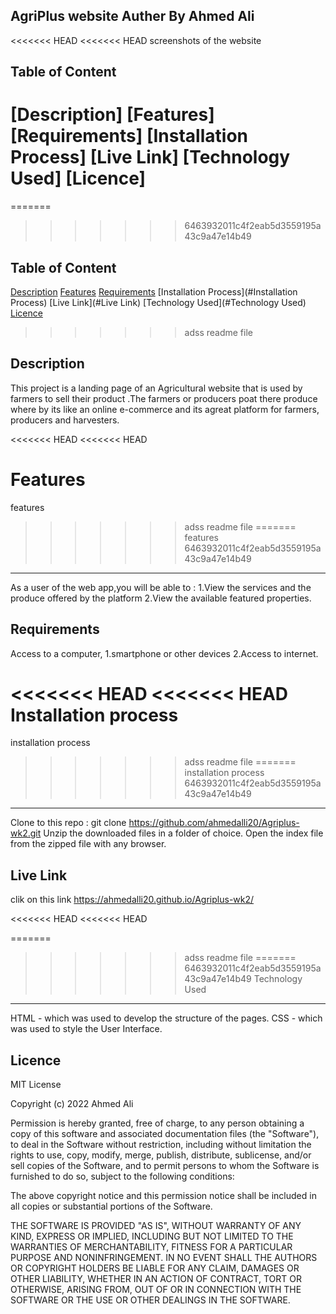 AgriPlus website
Auther
By Ahmed Ali 
---
<<<<<<< HEAD
<<<<<<< HEAD
screenshots of the website



Table of Content
---
[Description]
[Features]
[Requirements]
[Installation Process]
[Live Link]
[Technology Used]
[Licence]
=======



=======



>>>>>>> 6463932011c4f2eab5d3559195a43c9a47e14b49

Table of Content
---
[Description](#Description)
[Features](#Features)
[Requirements](#Requirements)
[Installation Process](#Installation Process)
[Live Link](#Live Link)
[Technology Used](#Technology Used)
[Licence](#Licence)
>>>>>>> adss readme file

Description
---
This project is a landing page of an Agricultural website that is used by farmers to sell their product .The farmers or producers poat there produce where by its like an online e-commerce and its agreat platform for farmers, producers and harvesters.

<<<<<<< HEAD
<<<<<<< HEAD

Features
=======
features
>>>>>>> adss readme file
=======
features
>>>>>>> 6463932011c4f2eab5d3559195a43c9a47e14b49
---
As a user of the web app,you will be able to :
 1.View the services and the produce offered by the platform
 2.View the available featured properties.

Requirements
---
Access to a computer, 1.smartphone or other devices
2.Access to internet.

<<<<<<< HEAD
<<<<<<< HEAD
Installation process
=======
installation process
>>>>>>> adss readme file
=======
installation process
>>>>>>> 6463932011c4f2eab5d3559195a43c9a47e14b49
---
Clone to this repo : git clone https://github.com/ahmedalli20/Agriplus-wk2.git
Unzip the downloaded files in a folder of choice.
Open the index file from the zipped file with any browser.


Live Link
---
clik on this link https://ahmedalli20.github.io/Agriplus-wk2/


<<<<<<< HEAD
<<<<<<< HEAD

=======
>>>>>>> adss readme file
=======
>>>>>>> 6463932011c4f2eab5d3559195a43c9a47e14b49
Technology Used 
---
HTML - which was used to develop the structure of the pages.
CSS - which was used to style the User Interface.

Licence
---

MIT License

Copyright (c) 2022 Ahmed Ali

Permission is hereby granted, free of charge, to any person obtaining a copy of this software and associated documentation files (the "Software"), to deal in the Software without restriction, including without limitation the rights to use, copy, modify, merge, publish, distribute, sublicense, and/or sell copies of the Software, and to permit persons to whom the Software is furnished to do so, subject to the following conditions:

The above copyright notice and this permission notice shall be included in all copies or substantial portions of the Software.

THE SOFTWARE IS PROVIDED "AS IS", WITHOUT WARRANTY OF ANY KIND, EXPRESS OR IMPLIED, INCLUDING BUT NOT LIMITED TO THE WARRANTIES OF MERCHANTABILITY, FITNESS FOR A PARTICULAR PURPOSE AND NONINFRINGEMENT. IN NO EVENT SHALL THE AUTHORS OR COPYRIGHT HOLDERS BE LIABLE FOR ANY CLAIM, DAMAGES OR OTHER LIABILITY, WHETHER IN AN ACTION OF CONTRACT, TORT OR OTHERWISE, ARISING FROM, OUT OF OR IN CONNECTION WITH THE SOFTWARE OR THE USE OR OTHER DEALINGS IN THE SOFTWARE.

